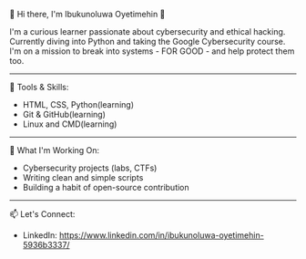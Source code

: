 👋 Hi there, I'm Ibukunoluwa Oyetimehin 👋

I'm a curious learner passionate about cybersecurity and ethical hacking.  
Currently diving into Python and taking the Google Cybersecurity course.  
I'm on a mission to break into systems - FOR GOOD - and help protect them too.

---

🔧 Tools & Skills:
- HTML, CSS, Python(learning)
- Git & GitHub(learning)
- Linux and CMD(learning)

---

 📌 What I'm Working On:
- Cybersecurity projects (labs, CTFs)
- Writing clean and simple scripts
- Building a habit of open-source contribution

---

 📫 Let's Connect:
- LinkedIn: https://www.linkedin.com/in/ibukunoluwa-oyetimehin-5936b3337/
